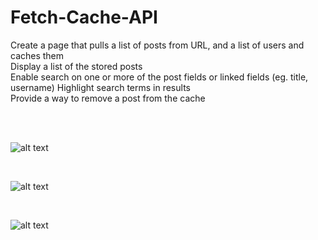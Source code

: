 # Fetch-Cache-API

Create a page that pulls a list of posts from URL, and a list of users and caches them
<br>
Display a list of the stored posts
<br>
Enable search on one or more of the post fields or linked fields (eg. title, username) Highlight search terms in results
<br>
Provide a way to remove a post from the cache

<br>
<br>

![alt text](https://github.com/shaileshnit/Fetch-Cache-API/blob/master/img1.jpg?raw=true)

<br>

![alt text](https://github.com/shaileshnit/Fetch-Cache-API/blob/master/img2.jpg?raw=true)

<br>

![alt text](https://github.com/shaileshnit/Fetch-Cache-API/blob/master/img3.jpg?raw=true)
